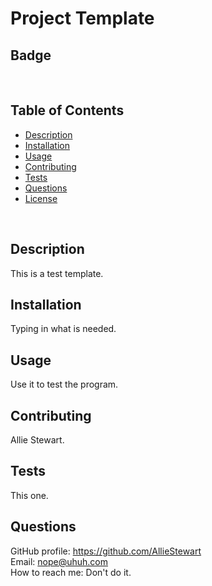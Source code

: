 # Project Template
  
  ## Badge
  
  </br>

  ## Table of Contents
  - [Description](#description)
  - [Installation](#installation)
  - [Usage](#usage)
  - [Contributing](#contributing)
  - [Tests](#tests)
  - [Questions](#questions)
  - [License](#license)
  </br>

  ## Description
  This is a test template.
  </br>

  ## Installation
  Typing in what is needed.
  </br>

  ## Usage
  Use it to test the program.
  </br>

  ## Contributing
  Allie Stewart.
  </br>

  ## Tests
  This one.
  </br>

  ## Questions
  GitHub profile: https://github.com/AllieStewart </br>
  Email: nope@uhuh.com </br>
  How to reach me: Don't do it. </br>
  </br>

